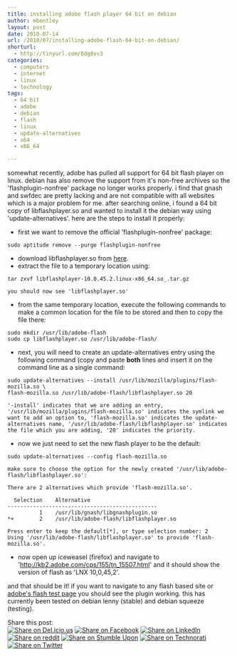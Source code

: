 ```yaml
---
title: installing adobe flash player 64 bit on debian
author: mbentley
layout: post
date: 2010-07-14
url: /2010/07/installing-adobe-flash-64-bit-on-debian/
shorturl:
  - http://tinyurl.com/6dg8vv3
categories:
  - computers
  - internet
  - linux
  - technology
tags:
  - 64 bit
  - adobe
  - debian
  - flash
  - linux
  - update-alternatives
  - x64
  - x86_64

---
```

somewhat recently, adobe has pulled all support for 64 bit flash player on linux. debian has also remove the support from it's non-free archives so the 'flashplugin-nonfree' package no longer works properly. i find that gnash and swfdec are pretty lacking and are not compatible with all websites which is a major problem for me. after searching online, i found a 64 bit copy of libflashplayer.so and wanted to install it the debian way using 'update-alternatives'. here are the steps to install it properly:

  * first we want to remove the official 'flashplugin-nonfree' package:
```
sudo aptitude remove --purge flashplugin-nonfree
```

  * download libflashplayer.so from [here][1].
  * extract the file to a temporary location using:
```
tar zxvf libflashplayer-10.0.45.2.linux-x86_64.so_.tar.gz
```

    you should now see 'libflashplayer.so'

  * from the same temporary location, execute the following commands to make a common location for the file to be stored and then to copy the file there:
```
sudo mkdir /usr/lib/adobe-flash
sudo cp libflashplayer.so /usr/lib/adobe-flash/
```

  * next, you will need to create an update-alternatives entry using the following command (copy and paste **both** lines and insert it on the command line as a single command:
```
sudo update-alternatives --install /usr/lib/mozilla/plugins/flash-mozilla.so \
flash-mozilla.so /usr/lib/adobe-flash/libflashplayer.so 20
```

    '-install' indicates that we are adding an entry, '/usr/lib/mozilla/plugins/flash-mozilla.so' indicates the symlink we want to add an option to, 'flash-mozilla.so' indicates the update-alternatives name, '/usr/lib/adobe-flash/libflashplayer.so' indicates the file which you are adding, '20' indicates the priority.

  * now we just need to set the new flash player to be the default:
```
sudo update-alternatives --config flash-mozilla.so
```

    make sure to choose the option for the newly created '/usr/lib/adobe-flash/libflashplayer.so':

```
There are 2 alternatives which provide 'flash-mozilla.so'.

  Selection    Alternative
-----------------------------------------------
          1    /usr/lib/gnash/libgnashplugin.so
*+        2    /usr/lib/adobe-flash/libflashplayer.so

Press enter to keep the default[*], or type selection number: 2
Using '/usr/lib/adobe-flash/libflashplayer.so' to provide 'flash-mozilla.so'.
```

  * now open up iceweasel (firefox) and navigate to '<http://kb2.adobe.com/cps/155/tn_15507.html>' and it should show the version of flash as 'LNX 10,0,45,2'.</ul> 

and that should be it! if you want to navigate to any flash based site or [adobe's flash test page][2] you should see the plugin working. this has currently been tested on debian lenny (stable) and debian squeeze (testing).

<!-- Social Bookmarks BEGIN -->

<p class="postcats">
Share this post:<br /><a onclick="window.open(this.href, '_blank', 'scrollbars=yes,menubar=no,height=600,width=750,resizable=yes,toolbar=no,location=no,status=no'); return false;" href="http://del.icio.us/post?url=http://tinyurl.com/6dg8vv3&title=installing+adobe+flash+player+64+bit+on+debian" rel="nofollow" title="Share on Del.icio.us"><img class="social_img" src="/wp-content/plugins/social-bookmarks/images/delicious.png" title="Share on Del.icio.us" alt="Share on Del.icio.us" /></a> <a onclick="window.open(this.href, '_blank', 'scrollbars=yes,menubar=no,height=600,width=750,resizable=yes,toolbar=no,location=no,status=no'); return false;" href="http://www.facebook.com/sharer.php?u=http://tinyurl.com/6dg8vv3" rel="nofollow" title="Share on Facebook"><img class="social_img" src="/wp-content/plugins/social-bookmarks/images/facebook.png" title="Share on Facebook" alt="Share on Facebook" /></a> <a onclick="window.open(this.href, '_blank', 'scrollbars=yes,menubar=no,height=600,width=750,resizable=yes,toolbar=no,location=no,status=no'); return false;" href="http://www.linkedin.com/shareArticle?mini=true&url=http://tinyurl.com/6dg8vv3&title=installing+adobe+flash+player+64+bit+on+debian" rel="nofollow" title="Share on LinkedIn"><img class="social_img" src="/wp-content/plugins/social-bookmarks/images/linkedin.png" title="Share on LinkedIn" alt="Share on LinkedIn" /></a> <a onclick="window.open(this.href, '_blank', 'scrollbars=yes,menubar=no,height=600,width=750,resizable=yes,toolbar=no,location=no,status=no'); return false;" href="http://reddit.com/submit?url=http://tinyurl.com/6dg8vv3&title=installing+adobe+flash+player+64+bit+on+debian" rel="nofollow" title="Share on reddit"><img class="social_img" src="/wp-content/plugins/social-bookmarks/images/reddit.png" title="Share on reddit" alt="Share on reddit" /></a> <a onclick="window.open(this.href, '_blank', 'scrollbars=yes,menubar=no,height=600,width=750,resizable=yes,toolbar=no,location=no,status=no'); return false;" href="http://www.stumbleupon.com/submit?url=http://tinyurl.com/6dg8vv3&title=installing+adobe+flash+player+64+bit+on+debian" rel="nofollow" title="Share on Stumble Upon"><img class="social_img" src="/wp-content/plugins/social-bookmarks/images/stumbleupon.png" title="Share on Stumble Upon" alt="Share on Stumble Upon" /></a> <a onclick="window.open(this.href, '_blank', 'scrollbars=yes,menubar=no,height=600,width=750,resizable=yes,toolbar=no,location=no,status=no'); return false;" href="http://www.technorati.com/faves?add=http://tinyurl.com/6dg8vv3" rel="nofollow" title="Share on Technorati"><img class="social_img" src="/wp-content/plugins/social-bookmarks/images/technorati.png" title="Share on Technorati" alt="Share on Technorati" /></a> <a onclick="window.open(this.href, '_blank', 'scrollbars=yes,menubar=no,height=600,width=750,resizable=yes,toolbar=no,location=no,status=no'); return false;" href="http://twitter.com/home/?status=installing+adobe+flash+player+64+bit+on+debian+@+http://tinyurl.com/6dg8vv3" rel="nofollow" title="Share on Twitter"><img class="social_img" src="/wp-content/plugins/social-bookmarks/images/twitter.png" title="Share on Twitter" alt="Share on Twitter" /></a> <br />
        </p>

<!-- Social Bookmarks END -->

 [1]: /wp-content/uploads/2010/07/libflashplayer-10.0.45.2.linux-x86_64.so_.tar.gz
 [2]: http://www.adobe.com/software/flash/about/
